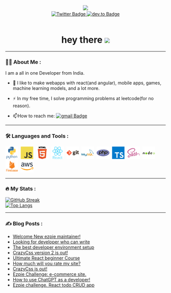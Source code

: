 <div id="header" align="center">
  <img src="https://user-images.githubusercontent.com/104765117/194759558-17dc6b7e-759c-43fb-b0a6-6606fe9a49c3.png" width="200"/>
</div>
<div id="badges" align="center">
  <a href="https://twitter.com/EzpieCo">
    <img src="https://img.shields.io/badge/Twiiter-blue?style=for-the-badge&logo=twitter&logoColor=white" alt="Twitter Badge"/>
  </a>
  <a href="https://dev.to/ezpieco">
    <img src="https://img.shields.io/badge/dev.to-black?style=for-the-badge&logo=dev.to&logoColor=white" alt="dev.to Badge"/>
  </a>
</div>
<div align="center">
  <img src="https://komarev.com/ghpvc/?username=ishaan010&style=flat-square&color=blue" alt=""/>
</div>
<div align="center">
  <h1>
    hey there
    <img src="https://media.giphy.com/media/hvRJCLFzcasrR4ia7z/giphy.gif" width="30px"/>
  </h1>
</div>

---

### :technologist: About Me :
I am a all in one Developer from India.

- :telescope: I like to make webapps with react(and angular), mobile apps, games, machine learning models, and a lot more.

- :zap: In my free time, I solve programming problems at leetcode(for no reason).

- :mailbox:How to reach me: [![gmail Badge](https://img.shields.io/badge/-Gmail-white?style=flat&logo=Gmail&logoColor=red)](https://mail.google.com/mail/u/0/#inbox?compose=VpCqJZNgsxKtkBZBfFmzqBqhNtPFmWJkzGkCPDbQNZXMWdCbkXSgNxTjBPHzDcHWkSZbFQv)

---

### :hammer_and_wrench: Languages and Tools :
<div>
  <img src="https://github.com/devicons/devicon/blob/master/icons/python/python-original-wordmark.svg" width="40">&nbsp;
  <img src="https://github.com/devicons/devicon/blob/master/icons/javascript/javascript-original.svg" width="40">&nbsp;
  <img src="https://github.com/devicons/devicon/blob/master/icons/html5/html5-original-wordmark.svg" width="40">&nbsp;
  <img src="https://github.com/devicons/devicon/blob/master/icons/react/react-original-wordmark.svg" width="40">&nbsp;
  <img src="https://github.com/devicons/devicon/blob/master/icons/git/git-original-wordmark.svg" width="40">&nbsp;
  <img src="https://github.com/devicons/devicon/blob/master/icons/mysql/mysql-original-wordmark.svg" width="40">&nbsp;
  <img src="https://github.com/devicons/devicon/blob/master/icons/php/php-original.svg" width="40">&nbsp;
  <img src="https://github.com/devicons/devicon/blob/master/icons/typescript/typescript-original.svg" width="40">&nbsp;
  <img src="https://github.com/devicons/devicon/blob/master/icons/sass/sass-original.svg" width="40">&nbsp;
  <img src="https://github.com/devicons/devicon/blob/master/icons/nodejs/nodejs-original-wordmark.svg" width="40">&nbsp;
  <img src="https://github.com/devicons/devicon/blob/master/icons/firebase/firebase-plain-wordmark.svg" width="40">&nbsp;
  <img src="https://github.com/devicons/devicon/blob/master/icons/amazonwebservices/amazonwebservices-original-wordmark.svg" width="40">&nbsp;
</div>

---

### :fire: My Stats :
[![GitHub Streak](http://github-readme-streak-stats.herokuapp.com?user=ezpieco&theme=dark)](https://git.io/streak-stats) <br>
[![Top Langs](https://github-readme-stats.vercel.app/api/top-langs/?username=ezpieco&layout=compact&theme=vision-friendly-dark)](https://github.com/anuraghazra/github-readme-stats)

---

### :writing_hand: Blog Posts :
<!-- BLOG-POST-LIST:START -->
- [Welcome New ezpie maintainer!](https://dev.to/ezpieco/welcome-new-ezpie-maintainer-554o)
- [Looking for developer who can write](https://dev.to/ezpieco/looking-for-developer-who-can-write-3kib)
- [The best developer environment setup](https://dev.to/ezpieco/the-best-developer-environment-setup-3jc0)
- [CrazyCss version 2 is out!](https://dev.to/ezpieco/crazycss-version-2-is-out-16ma)
- [Ultimate React beginner Course](https://dev.to/ezpieco/ultimate-react-beginner-course-33fb)
- [How much will you rate my site?](https://dev.to/ezpieco/how-much-will-you-rate-my-site-kac)
- [CrazyCss is out!](https://dev.to/ezpieco/crazycss-is-out-1cc0)
- [Ezpie Challenge: e-commerce site.](https://dev.to/ezpieco/ezpie-challenge-e-commerce-site-46fg)
- [How to use ChatGPT as a developer!](https://dev.to/ezpieco/how-to-use-chatgpt-as-a-developer-357a)
- [Ezpie challenge. React todo CRUD app](https://dev.to/ezpieco/ezpie-challenge-react-todo-crud-app-4jef)
<!-- BLOG-POST-LIST:END -->
